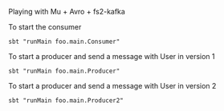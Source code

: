 Playing with Mu + Avro + fs2-kafka 

To start the consumer 

```
sbt "runMain foo.main.Consumer"
```

To start a producer and send a message with User in version 1

```
sbt "runMain foo.main.Producer"
```

To start a producer and send a message with User in version 2

```
sbt "runMain foo.main.Producer2"
```

